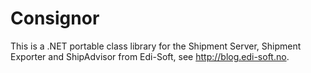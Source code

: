 Consignor
=========

This is a .NET portable class library for the Shipment Server, Shipment Exporter and ShipAdvisor from Edi-Soft, see http://blog.edi-soft.no.




